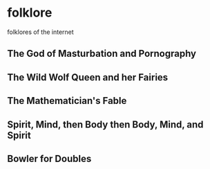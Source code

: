 # folklore
folklores of the internet

## The God of Masturbation and Pornography

## The Wild Wolf Queen and her Fairies

## The Mathematician's Fable

## Spirit, Mind, then Body then Body, Mind, and Spirit

## Bowler for Doubles

